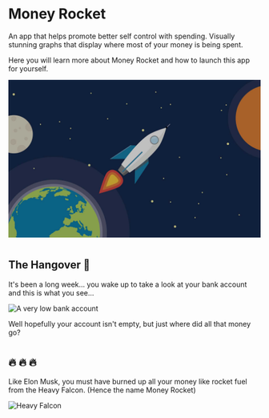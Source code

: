 # Money Rocket
An app that helps promote better self control with spending. Visually stunning graphs that display where most of your money is being spent. 

Here you will learn more about Money Rocket and how to launch this app for yourself. 

![Test if this will work](/public/assets/images/background1.jpg "Test")

#




## The Hangover 🍺

It's been a long week... you wake up to take a look at your bank account and this is what you see...

![A very low bank account](http://cdn1.theodysseyonline.com/files/2016/02/19/635914914275108307-1050090448_Bank-Account-Zero-Balance-Posted-by-@EvilJeanyis-to-Twitter.jpg "A very low bank account")

Well hopefully your account isn't empty, but just where did all that money go?

#


## 🔥 🔥 🔥

Like Elon Musk, you must have burned up all your money like rocket fuel from the Heavy Falcon. (Hence the name Money Rocket)

![Heavy Falcon](https://media.giphy.com/media/xUOwFXsOiRuzWfi2xq/giphy.gif "The Heavy Falcon Rocket")